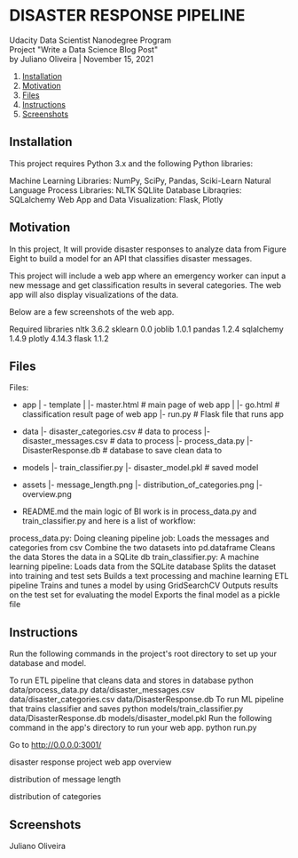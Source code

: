 DISASTER RESPONSE PIPELINE
==========================

Udacity Data Scientist Nanodegree Program<br />
Project "Write a Data Science Blog Post"<br />
by Juliano Oliveira | November 15, 2021

1. [Installation](#installation)
2. [Motivation](#motivation)
3. [Files](#files)
4. [Instructions](#instructions)
5. [Screenshots](#screenshots)

## Installation <a name="installation"></a>
This project requires Python 3.x and the following Python libraries:

Machine Learning Libraries: NumPy, SciPy, Pandas, Sciki-Learn
Natural Language Process Libraries: NLTK
SQLlite Database Libraqries: SQLalchemy
Web App and Data Visualization: Flask, Plotly

## Motivation <a name="motivation"></a>
In this project, It will provide disaster responses to analyze data from Figure Eight to build a model for an API that classifies disaster messages.

This project will include a web app where an emergency worker can input a new message and get classification results in several categories. The web app will also display visualizations of the data.

Below are a few screenshots of the web app.

Required libraries
nltk 3.6.2
sklearn 0.0
joblib 1.0.1
pandas 1.2.4
sqlalchemy 1.4.9
plotly 4.14.3
flask 1.1.2

## Files <a name="files"></a>
Files:
- app
| - template
| |- master.html  # main page of web app
| |- go.html  # classification result page of web app
|- run.py  # Flask file that runs app

- data
|- disaster_categories.csv  # data to process
|- disaster_messages.csv  # data to process
|- process_data.py 
|- DisasterResponse.db   # database to save clean data to

- models
|- train_classifier.py
|- disaster_model.pkl  # saved model

- assets
|- message_length.png
|- distribution_of_categories.png
|- overview.png

- README.md
the main logic of BI work is in process_data.py and train_classifier.py and here is a list of workflow:

process_data.py: Doing cleaning pipeline job:
Loads the messages and categories from csv
Combine the two datasets into pd.dataframe
Cleans the data
Stores the data in a SQLite db
train_classifier.py: A machine learning pipeline:
Loads data from the SQLite database
Splits the dataset into training and test sets
Builds a text processing and machine learning ETL pipeline
Trains and tunes a model by using GridSearchCV
Outputs results on the test set for evaluating the model
Exports the final model as a pickle file

## Instructions <a name="Instrucions"></a>
Run the following commands in the project's root directory to set up your database and model.

To run ETL pipeline that cleans data and stores in database python data/process_data.py data/disaster_messages.csv data/disaster_categories.csv data/DisasterResponse.db
To run ML pipeline that trains classifier and saves python models/train_classifier.py data/DisasterResponse.db models/disaster_model.pkl
Run the following command in the app's directory to run your web app. python run.py

Go to http://0.0.0.0:3001/

disaster response project web app overview

distribution of message length

distribution of categories

## Screenshots<a name="screenshots"></a>


Juliano Oliveira
